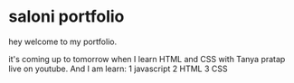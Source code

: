 # saloni portfolio

hey welcome to my portfolio.

it's coming up to tomorrow when I learn HTML and CSS with Tanya 
pratap live on youtube.
And I am learn:
1 javascript
2 HTML
3 CSS